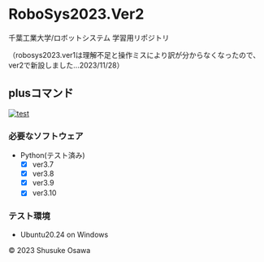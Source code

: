# RoboSys2023.Ver2
千葉工業大学/ロボットシステム 学習用リポジトリ

（robosys2023.ver1は理解不足と操作ミスにより訳が分からなくなったので、ver2で新設しました...2023/11/28）

## plusコマンド
[![test](https://github.com/saa-waa0050/robosys2023.ver2/actions/workflows/test.yml/badge.svg)](https://github.com/saa-waa0050/robosys2023.ver2/actions/workflows/test.yml)
### 必要なソフトウェア
* Python(テスト済み) 
  - [x] ver3.7
  - [x] ver3.8
  - [x] ver3.9
  - [x] ver3.10　 

### テスト環境
* Ubuntu20.24 on Windows

© 2023 Shusuke Osawa
